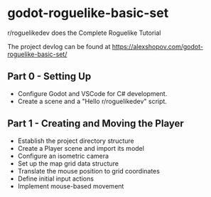 # godot-roguelike-basic-set

r/roguelikedev does the Complete Roguelike Tutorial

The project devlog can be found at https://alexshopov.com/godot-roguelike-basic-set/

## Part 0 - Setting Up

- Configure Godot and VSCode for C# development.
- Create a scene and a "Hello r/roguelikedev" script.

## Part 1 - Creating and Moving the Player

- Establish the project directory structure
- Create a Player scene and import its model
- Configure an isometric camera
- Set up the map grid data structure
- Translate the mouse position to grid coordinates
- Define initial input actions
- Implement mouse-based movement
